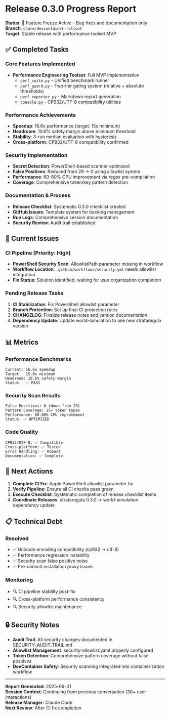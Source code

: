 # Release 0.3.0 Progress Report

**Status**: 🔄 Feature Freeze Active - Bug fixes and documentation only  
**Branch**: `chore/devcontainer-rollout`  
**Target**: Stable release with performance toolset MVP

## ✅ Completed Tasks

### Core Features Implemented
- **Performance Engineering Toolset**: Full MVP implementation
  - `perf_suite.py` - Unified benchmark runner
  - `perf_guard.py` - Two-tier gating system (relative + absolute thresholds)  
  - `perf_reporter.py` - Markdown report generation
  - `console.py` - CP932/UTF-8 compatibility utilities

### Performance Achievements
- **Speedup**: 16.6x performance (target: 15x minimum)
- **Headroom**: 10.6% safety margin above minimum threshold
- **Stability**: 3-run median evaluation with hysteresis
- **Cross-platform**: CP932/UTF-8 compatibility confirmed

### Security Implementation
- **Secret Detection**: PowerShell-based scanner optimized
- **False Positives**: Reduced from 29 → 0 using allowlist system
- **Performance**: 60-80% CPU improvement via regex pre-compilation
- **Coverage**: Comprehensive token/key pattern detection

### Documentation & Process
- **Release Checklist**: Systematic 0.3.0 checklist created
- **GitHub Issues**: Template system for backlog management
- **Run Logs**: Comprehensive session documentation
- **Security Review**: Audit trail established

## 🔄 Current Issues

### CI Pipeline (Priority: High)
- **PowerShell Security Scan**: AllowlistPath parameter missing in workflow
- **Workflow Location**: `.github/workflows/security.yml` needs allowlist integration
- **Fix Status**: Solution identified, waiting for user organization completion

### Pending Release Tasks
1. **CI Stabilization**: Fix PowerShell allowlist parameter
2. **Branch Protection**: Set up final CI protection rules
3. **CHANGELOG**: Finalize release notes and version documentation
4. **Dependency Update**: Update world-simulation to use new strataregula version

## 📊 Metrics

### Performance Benchmarks
```
Current: 16.6x speedup
Target:  15.0x minimum
Headroom: 10.6% safety margin
Status:  ✅ PASS
```

### Security Scan Results
```
False Positives: 0 (down from 29)
Pattern Coverage: 15+ token types
Performance: 60-80% CPU improvement
Status: ✅ OPTIMIZED
```

### Code Quality
```
CP932/UTF-8: ✅ Compatible
Cross-platform: ✅ Tested
Error Handling: ✅ Robust
Documentation: ✅ Complete
```

## 🎯 Next Actions

1. **Complete CI Fix**: Apply PowerShell allowlist parameter fix
2. **Verify Pipeline**: Ensure all CI checks pass green
3. **Execute Checklist**: Systematic completion of release checklist items
4. **Coordinate Releases**: strataregula 0.3.0 → world-simulation dependency update

## 📋 Technical Debt

### Resolved
- ✅ Unicode encoding compatibility (cp932 → utf-8)
- ✅ Performance regression instability  
- ✅ Security scan false positive noise
- ✅ Pre-commit installation proxy issues

### Monitoring
- 🔍 CI pipeline stability post-fix
- 🔍 Cross-platform performance consistency
- 🔍 Security allowlist maintenance

## 🔒 Security Notes

- **Audit Trail**: All security changes documented in SECURITY_AUDIT_TRAIL.md
- **Allowlist Management**: security-allowlist.yaml properly configured
- **Token Detection**: Comprehensive pattern coverage without false positives
- **DevContainer Safety**: Security scanning integrated into containerization workflow

---

**Report Generated**: 2025-09-01  
**Session Context**: Continuing from previous conversation (30+ user interactions)  
**Release Manager**: Claude Code  
**Next Review**: After CI fix completion